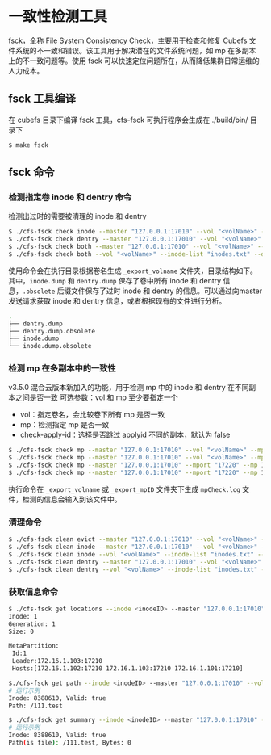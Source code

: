 # 一致性检测工具

fsck，全称 File System Consistency Check，主要用于检查和修复 Cubefs 文件系统的不一致和错误。该工具用于解决潜在的文件系统问题，如 mp 在多副本上的不一致问题等。使用 fsck 可以快速定位问题所在，从而降低集群日常运维的人力成本。

## fsck 工具编译
在 cubefs 目录下编译 fsck 工具，cfs-fsck 可执行程序会生成在 ./build/bin/ 目录下

```bash
$ make fsck
```

## fsck 命令

### 检测指定卷 inode 和 dentry 命令
检测出过时的需要被清理的 inode 和 dentry

``` bash
$ ./cfs-fsck check inode --master "127.0.0.1:17010" --vol "<volName>" --mport "17220"
$ ./cfs-fsck check dentry --master "127.0.0.1:17010" --vol "<volName>" --mport "17220"
$ ./cfs-fsck check both --master "127.0.0.1:17010" --vol "<volName>" --mport "17220"
$ ./cfs-fsck check both --vol "<volName>" --inode-list "inodes.txt" --dentry-list "dens.txt"
``` 

使用命令会在执行目录根据卷名生成 `_export_volname` 文件夹，目录结构如下。其中，`inode.dump` 和 `dentry.dump` 保存了卷中所有 inode 和 dentry 信息，`.obsolete` 后缀文件保存了过时 inode 和 dentry 的信息。可以通过向master发送请求获取 inode 和 dentry 信息，或者根据现有的文件进行分析。 

``` bash
.
├── dentry.dump
├── dentry.dump.obsolete
├── inode.dump
└── inode.dump.obsolete
``` 

### 检测 mp 在多副本中的一致性
v3.5.0 混合云版本新加入的功能，用于检测 mp 中的 inode 和 dentry 在不同副本之间是否一致
可选参数：vol 和 mp 至少要指定一个
* vol：指定卷名，会比较卷下所有 mp 是否一致
* mp：检测指定 mp 是否一致
* check-apply-id：选择是否跳过 applyid 不同的副本，默认为 false

``` bash
$ ./cfs-fsck check mp --master "127.0.0.1:17010" --vol "<volName>" --mport "17220"
$ ./cfs-fsck check mp --master "127.0.0.1:17010" --vol "<volName>" --mport "17220" --mp 1
$ ./cfs-fsck check mp --master "127.0.0.1:17010" --mport "17220" --mp 1
$ ./cfs-fsck check mp --master "127.0.0.1:17010" --mport "17220" --mp 1 --check-apply-id true
```

执行命令在 `_export_volname` 或 `_export_mpID` 文件夹下生成 `mpCheck.log` 文件，检测的信息会输入到该文件中。

### 清理命令
``` bash
$ ./cfs-fsck clean evict --master "127.0.0.1:17010" --vol "<volName>" --mport "17220"
$ ./cfs-fsck clean inode --master "127.0.0.1:17010" --vol "<volName>" --mport "17220"
$ ./cfs-fsck clean inode --vol "<volName>" --inode-list "inodes.txt" --dentry-list "dens.txt"
$ ./cfs-fsck clean dentry --master "127.0.0.1:17010" --vol "<volName>" --mport "17220"
$ ./cfs-fsck clean dentry --vol "<volName>" --inode-list "inodes.txt" --dentry-list "dens.txt"
```

### 获取信息命令
``` bash
$ ./cfs-fsck get locations --inode <inodeID> --master "127.0.0.1:17010" --vol "<volName>" --mport "17220"
Inode: 1
Generation: 1
Size: 0

MetaPartition:
 Id:1
 Leader:172.16.1.103:17210
 Hosts:[172.16.1.102:17210 172.16.1.103:17210 172.16.1.101:17210]
```

``` bash
$./cfs-fsck get path --inode <inodeID> --master "127.0.0.1:17010" --vol "<volName>" --mport "17220"
# 运行示例
Inode: 8388610, Valid: true
Path: /111.test
```

``` bash
$ ./cfs-fsck get summary --inode <inodeID> --master "127.0.0.1:17010" --vol "<volName>" --mport "17220"
# 运行示例
Inode: 8388610, Valid: true
Path(is file): /111.test, Bytes: 0
```